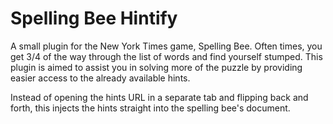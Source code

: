 ﻿# Spelling Bee Hintify

 A small plugin for the New York Times game, Spelling Bee. Often times, you get 3/4 of the way through the list of words and find yourself stumped.
 This plugin is aimed to assist you in solving more of the puzzle by providing easier access to the already available hints. 
 
 Instead of opening the hints URL in a separate tab and flipping back and forth, this injects the hints straight into the spelling bee's document.
